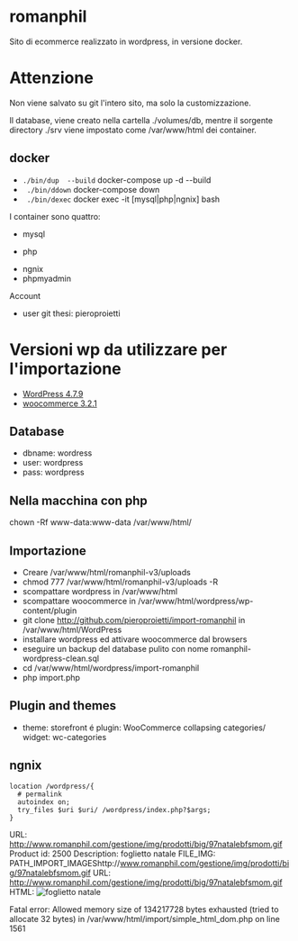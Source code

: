 # romanphil
Sito di ecommerce realizzato in wordpress, in versione docker.

# Attenzione
Non viene salvato su git l'intero sito, ma solo la customizzazione.

Il database, viene creato nella cartella ./volumes/db, mentre il sorgente
directory ./srv viene impostato come /var/www/html dei container.

## docker
* ``` ./bin/dup  --build ``` docker-compose up -d --build
* ``` ./bin/ddown``` docker-compose down
* ``` ./bin/dexec``` docker exec -it [mysql|php|ngnix] bash

I container sono quattro:
* mysql
+ php
* ngnix
* phpmyadmin

Account
* user git thesi: pieroproietti

# Versioni wp da utilizzare per l'importazione
* [WordPress 4.7.9](https://woradpress.org/wordpress-4.7.9.zip)
* [woocommerce  3.2.1](https://github.com/woocommerce/woocommerce/archive/3.2.1.zip)


## Database
* dbname: wordress
* user: wordpress
* pass: wordpress

## Nella macchina con php
chown -Rf www-data:www-data /var/www/html/


## Importazione
* Creare /var/www/html/romanphil-v3/uploads
* chmod 777 /var/www/html/romanphil-v3/uploads -R
* scompattare wordpress in /var/www/html
* scompattare woocommerce in /var/www/html/wordpress/wp-content/plugin
* git clone http://github.com/pieroproietti/import-romanphil in /var/www/html/WordPress
* installare wordpress ed attivare woocommerce dal browsers
* eseguire un backup del database pulito con nome romanphil-wordpress-clean.sql
* cd /var/www/html/wordpress/import-romanphil
* php import.php

## Plugin and themes
* theme: storefront
é plugin: WooCommerce collapsing categories/ widget: wc-categories

## ngnix

```
location /wordpress/{
  # permalink
  autoindex on;
  try_files $uri $uri/ /wordpress/index.php?$args;
}
```

URL: http://www.romanphil.com/gestione/img/prodotti/big/97natalebfsmom.gif
Product id: 2500
Description: foglietto natale
FILE_IMG: PATH_IMPORT_IMAGEShttp://www.romanphil.com/gestione/img/prodotti/big/97natalebfsmom.gif
URL: http://www.romanphil.com/gestione/img/prodotti/big/97natalebfsmom.gif
HTML:  <img src='http://127.0.0.1/wordpress/wp-content/uploads/2018/03/97natalebfsmom.gif' alt='foglietto natale' />

Fatal error: Allowed memory size of 134217728 bytes exhausted (tried to allocate 32 bytes) in /var/www/html/import/simple_html_dom.php on line 1561
